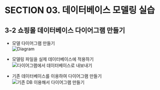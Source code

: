 # SECTION 03. 데이터베이스 모델링 실습
## 3-2 쇼핑몰 데이터베이스 다이어그램 만들기
* 모델 다이어그램 만들기   
![Diagram](https://user-images.githubusercontent.com/80742177/129214603-839f78f9-8b0f-4c01-bb2a-8019fe34037e.PNG)
        
* 모델링 파일을 실제 데이터베이스에 적용하기   
![다이어그램에서 데이터베이스로 내보내기](https://user-images.githubusercontent.com/80742177/129214822-ff6e454f-4fb7-4a91-b86f-0ce0e690be54.PNG)
          
* 기존 데이터베이스를 이용하여 다이어그램 만들기      
![기존 DB 이용해서 다이어그램 만들기](https://user-images.githubusercontent.com/80742177/129215013-3db8ae42-f69a-4d6f-bcfc-4efcb91d7699.PNG)
 
